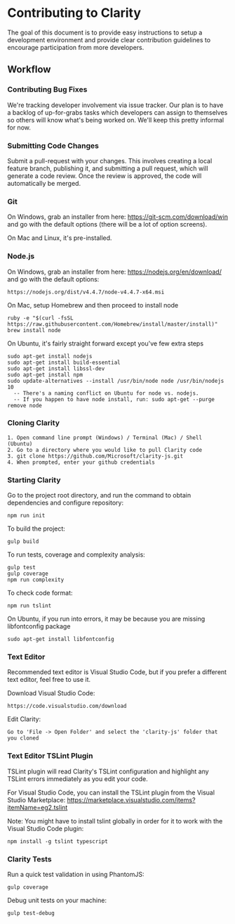 # Contributing to Clarity

The goal of this document is to provide easy instructions to setup a development environment and provide  clear contribution guidelines to encourage participation from more developers.

## Workflow

### Contributing Bug Fixes

We're tracking developer involvement via issue tracker.  Our plan is to have a backlog of up-for-grabs tasks which developers can assign to themselves so others will know what's being worked on. We'll keep this pretty informal for now.

### Submitting Code Changes

Submit a pull-request with your changes. This involves creating a local feature branch, publishing it, and submitting a pull request, which will generate a code review. Once the review is approved, the code will automatically be merged.

### Git

On Windows, grab an installer from here: https://git-scm.com/download/win and go with the default options (there will be a lot of option screens).

On Mac and Linux, it's pre-installed.

### Node.js

On Windows, grab an installer from here: https://nodejs.org/en/download/ and go with the default options:
```
https://nodejs.org/dist/v4.4.7/node-v4.4.7-x64.msi
```

On Mac, setup Homebrew and then proceed to install node
```
ruby -e "$(curl -fsSL https://raw.githubusercontent.com/Homebrew/install/master/install)"
brew install node
```

On Ubuntu, it's fairly straight forward except you've few extra steps
```
sudo apt-get install nodejs
sudo apt-get install build-essential
sudo apt-get install libssl-dev
sudo apt-get install npm
sudo update-alternatives --install /usr/bin/node node /usr/bin/nodejs 10
  -- There's a naming conflict on Ubuntu for node vs. nodejs.
  -- If you happen to have node install, run: sudo apt-get --purge remove node
```

### Cloning Clarity

```
1. Open command line prompt (Windows) / Terminal (Mac) / Shell (Ubuntu)
2. Go to a directory where you would like to pull Clarity code
3. git clone https://github.com/Microsoft/clarity-js.git
4. When prompted, enter your github credentials
```

### Starting Clarity

Go to the project root directory, and run the command to obtain dependencies and configure repository:
```
npm run init
```

To build the project:
```
gulp build
```

To run tests, coverage and complexity analysis:
```
gulp test
gulp coverage
npm run complexity
```

To check code format:
```
npm run tslint
```

On Ubuntu, if you run into errors, it may be because you are missing libfontconfig package
```
sudo apt-get install libfontconfig
```

### Text Editor

Recommended text editor is Visual Studio Code, but if you prefer a different text editor, feel free to use it.

Download Visual Studio Code:
```
https://code.visualstudio.com/download
```

Edit Clarity:
```
Go to 'File -> Open Folder' and select the 'clarity-js' folder that you cloned
```

### Text Editor TSLint Plugin

TSLint plugin will read Clarity's TSLint configuration and highlight any TSLint errors immediately as you edit your code.

For Visual Studio Code, you can install the TSLint plugin from the Visual Studio Marketplace:
https://marketplace.visualstudio.com/items?itemName=eg2.tslint

Note: You might have to install tslint globally in order for it to work with the Visual Studio Code plugin:
```
npm install -g tslint typescript
```

### Clarity Tests

Run a quick test validation in using PhantomJS:
```
gulp coverage
```

Debug unit tests on your machine:
```
gulp test-debug
```
